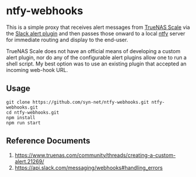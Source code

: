# ntfy-webhooks

This is a simple proxy that receives alert messages from [TrueNAS Scale](https://truenas.com) via the [Slack alert plugin](https://www.truenas.com/docs/scale/scaleuireference/toptoolbar/alerts/alertservicesscreen/#slack-authentication-settings) and then passes those onward to a local [ntfy](https://ntfy.sh/) server for immediate routing and display to the end-user.

TrueNAS Scale does not have an official means of developing a custom alert plugin, nor do any of the configurable alert plugins allow one to run a shell script. My best option was to use an existing plugin that accepted an incoming web-hook URL.

## Usage

```shell
git clone https://github.com/syn-net/ntfy-webhooks.git ntfy-webhooks.git
cd ntfy-webhooks.git
npm install
npm run start
```

## Reference Documents

1. <https://www.truenas.com/community/threads/creating-a-custom-alert.21269/>
1. <https://api.slack.com/messaging/webhooks#handling_errors>
